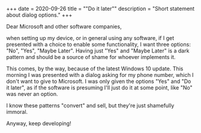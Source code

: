 +++
date = 2020-09-26
title = "\"Do it later\""
description = "Short statement about dialog options."
+++

Dear Microsoft and other software companies,

when setting up my device, or in general using any software, if I get presented
with a choice to enable some functionality, I want three options: "No", "Yes",
"Maybe Later". Having just "Yes" and "Maybe Later" is a dark pattern and should
be a source of shame for whoever implements it.

This comes, by the way, because of the latest Windows 10 update. This morning I
was presented with a dialog asking for my phone number, which I don't want to
give to Microsoft. I was only given the options "Yes" and "Do it later", as if
the software is presuming I'll just do it at some point, like "No" was never an
option.

I know these patterns "convert" and sell, but they're just shamefully immoral.

Anyway, keep developing!
